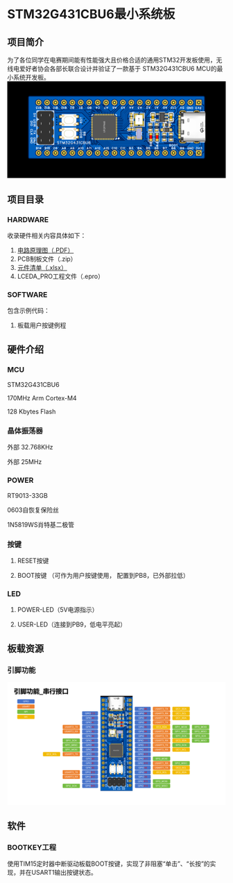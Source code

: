 # STM32G431CBU6最小系统板
## 项目简介
为了各位同学在电赛期间能有性能强大且价格合适的通用STM32开发板使用，无线电爱好者协会各部长联合设计并验证了一款基于 STM32G431CBU6 MCU的最小系统开发板。
![开发板正面](./Images/board_top.png)

## 项目目录
### HARDWARE
收录硬件相关内容具体如下：

1. [电路原理图（.PDF）](./Hardware/SCH_G431CBU6最小系统板_2024-07-07.pdf)
2. PCB制板文件（.zip）
3. [元件清单（.xlsx）](./Hardware/BOM_v1.0_RT9013-33GB_G431CBU6最小系统板_2024-07-07.xlsx)
4. LCEDA_PRO工程文件（.epro）
### SOFTWARE
包含示例代码：

1. 板载用户按键例程

## 硬件介绍
### MCU
STM32G431CBU6

170MHz Arm Cortex-M4

128 Kbytes Flash
### 晶体振荡器
外部 32.768KHz

外部 25MHz

### POWER
RT9013-33GB

0603自恢复保险丝

1N5819WS肖特基二极管

### 按键
1. RESET按键

2. BOOT按键
（可作为用户按键使用，
配置到PB8，已外部拉低）
### LED
1. POWER-LED（5V电源指示）

2. USER-LED（连接到PB9，低电平亮起）

## 板载资源
### 引脚功能
![pin_serial](./Images/pin_serial.png)

## 软件
### BOOTKEY工程
使用TIM15定时器中断驱动板载BOOT按键，实现了非阻塞“单击”、“长按”的实现，并在USART1输出按键状态。

